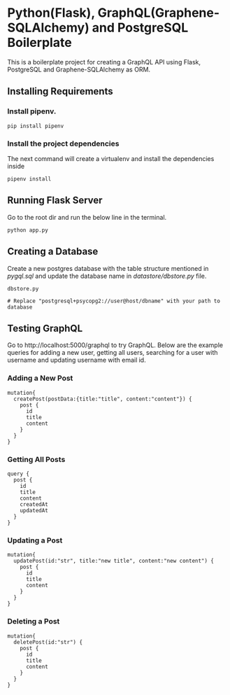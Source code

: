 # Python(Flask), GraphQL(Graphene-SQLAlchemy) and PostgreSQL Boilerplate
This is a boilerplate project for creating a GraphQL API using Flask, PostgreSQL and Graphene-SQLAlchemy as ORM.

## Installing Requirements
### Install pipenv.
```
pip install pipenv
```
### Install the project dependencies
The next command will create a virtualenv and install the dependencies inside
```
pipenv install
```

## Running Flask Server
Go to the root dir and run the below line in the terminal.
```
python app.py
```
## Creating a Database
Create a new postgres database with the table structure mentioned in *pygql.sql* and update the database name in *datastore/dbstore.py* file.
```
dbstore.py

# Replace "postgresql+psycopg2://user@host/dbname" with your path to database

```
## Testing GraphQL
Go to http://localhost:5000/graphql to try GraphQL. Below are the example queries for adding a new user, getting all users, searching for a user with username and updating username with email id.
### Adding a New Post
```
mutation{
  createPost(postData:{title:"title", content:"content"}) {
    post {
      id
      title
      content
    }
  }
}
```
### Getting All Posts 
```
query {
  post {
    id
    title
    content
    createdAt
    updatedAt
  }
}
```

### Updating a Post
```
mutation{
  updatePost(id:"str", title:"new title", content:"new content") {
    post {
      id
      title
      content
    }
  }
}
```

### Deleting a Post
```
mutation{
  deletePost(id:"str") {
    post {
      id
      title
      content
    }
  }
}
```
